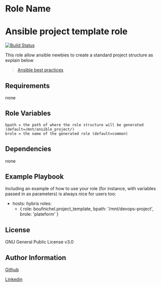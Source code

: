 Role Name
=========

# Ansible project template role
[![Build Status](https://travis-ci.org/boufnichel/ansible_project_template.svg?branch=master)](https://travis-ci.org/boufnichel/ansible_project_template)

This role allow ansible newbies to create a standard project structure as explain below
> [Ansible best practices ](http://docs.ansible.com/ansible/playbooks_best_practices.html)

Requirements
------------

none

Role Variables
--------------
```
bpath = the path of where the role structure will be generated (default=/mnt/ansible_project/)
brole = the name of the generated role (default=common)
```

Dependencies
------------
none

Example Playbook
----------------

Including an example of how to use your role (for instance, with variables passed in as parameters) is always nice for users too:

- hosts: hybris
  roles:
    - { role: boufnichel.project_template, bpath: '/mnt/devops-project', brole: 'plateform' }

License
-------

GNU General Public License v3.0

Author Information
------------------
[Github](https://github.com/boufnichel)

[Linkedin](https://ma.linkedin.com/in/mohamed-boufnichel-a81a7aa1)



